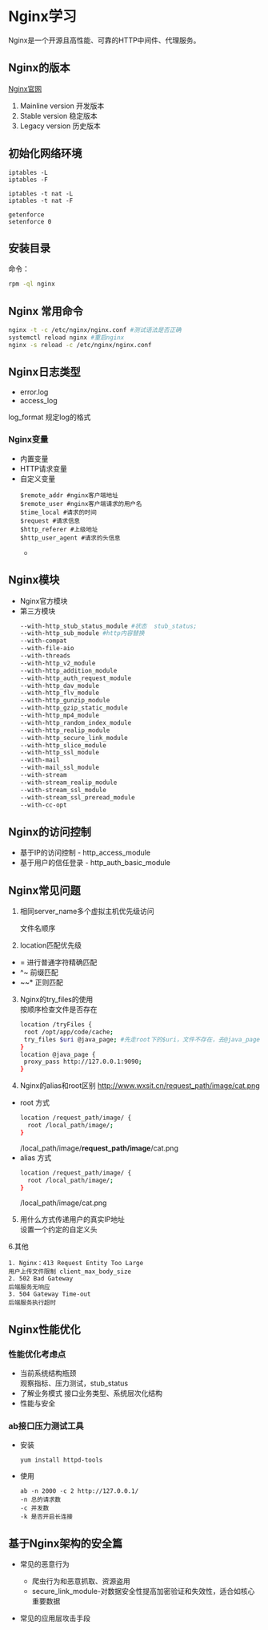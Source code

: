 # Nginx学习

Nginx是一个开源且高性能、可靠的HTTP中间件、代理服务。

## Nginx的版本
[Nginx官网](http://nginx.org/)

1. Mainline version 开发版本
2. Stable version 稳定版本
3. Legacy version 历史版本

## 初始化网络环境
```
iptables -L   
iptables -F

iptables -t nat -L
iptables -t nat -F

getenforce
setenforce 0

```

## 安装目录

命令：
  ```bash
  rpm -ql nginx
  ```

## Nginx 常用命令
```bash
nginx -t -c /etc/nginx/nginx.conf #测试语法是否正确
systemctl reload nginx #重启nginx
nginx -s reload -c /etc/nginx/nginx.conf

```

## Nginx日志类型

- error.log
- access_log

log_format 规定log的格式

### Nginx变量

* 内置变量
* HTTP请求变量
* 自定义变量
  ```Shell
  $remote_addr #nginx客户端地址
  $remote_user #nginx客户端请求的用户名
  $time_local #请求的时间
  $request #请求信息
  $http_referer #上级地址
  $http_user_agent #请求的头信息
  ```
  *

## Nginx模块
  * Nginx官方模块
  * 第三方模块
    ```bash
    --with-http_stub_status_module #状态  stub_status;
    --with-http_sub_module #http内容替换
    --with-compat 
    --with-file-aio 
    --with-threads 
    --with-http_v2_module 
    --with-http_addition_module 
    --with-http_auth_request_module 
    --with-http_dav_module 
    --with-http_flv_module 
    --with-http_gunzip_module 
    --with-http_gzip_static_module 
    --with-http_mp4_module 
    --with-http_random_index_module 
    --with-http_realip_module 
    --with-http_secure_link_module 
    --with-http_slice_module 
    --with-http_ssl_module 
    --with-mail 
    --with-mail_ssl_module 
    --with-stream 
    --with-stream_realip_module 
    --with-stream_ssl_module 
    --with-stream_ssl_preread_module
    --with-cc-opt
    ```

## Nginx的访问控制
  * 基于IP的访问控制 - http_access_module
  * 基于用户的信任登录 - http_auth_basic_module

## Nginx常见问题
  1. 相同server_name多个虚拟主机优先级访问  
    
      文件名顺序

  2. location匹配优先级
  - =     进行普通字符精确匹配
  - ^~    前缀匹配
  - ~\~*  正则匹配

  3. Nginx的try_files的使用  
     按顺序检查文件是否存在
     ```bash
     location /tryFiles {
      root /opt/app/code/cache;
      try_files $uri @java_page; #先走root下的$uri，文件不存在，去@java_page
     }
     location @java_page {
      proxy_pass http://127.0.0.1:9090;
     }

     ```

  4. Nginx的alias和root区别
  http://www.wxsit.cn/request_path/image/cat.png
  * root 方式
    ```bash
    location /request_path/image/ {
      root /local_path/image/;
    }
    ```
    /local_path/image/**request_path/image**/cat.png
  * alias 方式
    ```bash
    location /request_path/image/ {
      root /local_path/image/;
    }
    ```
    /local_path/image/cat.png  

  5. 用什么方式传递用户的真实IP地址  
    设置一个约定的自定义头

  6.其他  
  
    1. Nginx：413 Request Entity Too Large  
    用户上传文件限制 client_max_body_size  
    2. 502 Bad Gateway  
    后端服务无响应  
    3. 504 Gateway Time-out  
    后端服务执行超时

## Nginx性能优化

  ### 性能优化考虑点
  * 当前系统结构瓶颈  
      观察指标、压力测试，stub_status
  * 了解业务模式
      接口业务类型、系统层次化结构
  * 性能与安全

  ### ab接口压力测试工具
  * 安装
    ```Shell
    yum install httpd-tools
    ```
  * 使用
    ```Shell 
    ab -n 2000 -c 2 http://127.0.0.1/
    -n 总的请求数
    -c 并发数
    -k 是否开启长连接
    ```

## 基于Nginx架构的安全篇
  * 常见的恶意行为
    * 爬虫行为和恶意抓取、资源盗用
    * secure_link_module-对数据安全性提高加密验证和失效性，适合如核心重要数据

  * 常见的应用层攻击手段